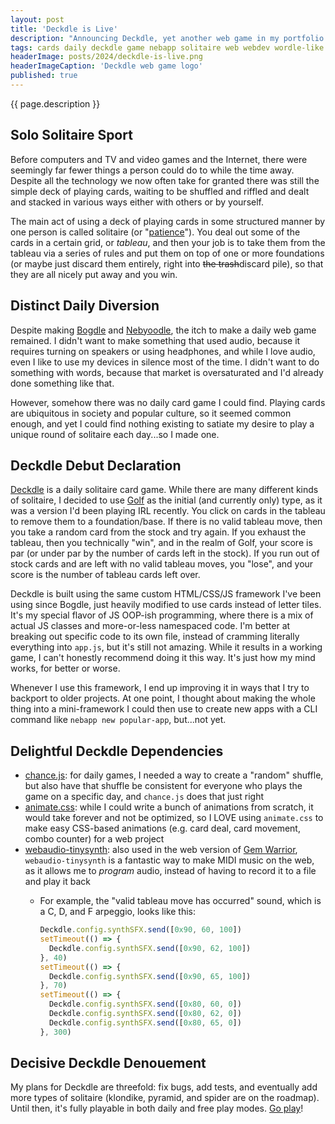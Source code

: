 ```yaml
---
layout: post
title: 'Deckdle is Live'
description: "Announcing Deckdle, yet another web game in my portfolio. Play a daily solitaire card game and try to get the highest score possible."
tags: cards daily deckdle game nebapp solitaire web webdev wordle-like
headerImage: posts/2024/deckdle-is-live.png
headerImageCaption: 'Deckdle web game logo'
published: true
---
```


{{ page.description }}

<!--more-->

## Solo Solitaire Sport

Before computers and TV and video games and the Internet, there were seemingly far fewer things a person could do to while the time away. Despite all the technology we now often take for granted there was still the simple deck of playing cards, waiting to be shuffled and riffled and dealt and stacked in various ways either with others or by yourself.

The main act of using a deck of playing cards in some structured manner by one person is called solitaire (or "[patience](https://en.wikipedia.org/wiki/Patience_(game))"). You deal out some of the cards in a certain grid, or _tableau_, and then your job is to take them from the tableau via a series of rules and put them on top of one or more foundations (or maybe just discard them entirely, right into ~~the trash~~discard pile), so that they are all nicely put away and you win.

## Distinct Daily Diversion

Despite making [Bogdle](https://bogdle.neb.host) and [Nebyoodle](https://guess.nebyoolae.com), the itch to make a daily web game remained. I didn't want to make something that used audio, because it requires turning on speakers or using headphones, and while I love audio, even I like to use my devices in silence most of the time. I didn't want to do something with words, because that market is oversaturated and I'd already done something like that.

However, somehow there was no daily card game I could find. Playing cards are ubiquitous in society and popular culture, so it seemed common enough, and yet I could find nothing existing to satiate my desire to play a unique round of solitaire each day...so I made one.

## Deckdle Debut Declaration

[Deckdle](https://deckdle.neb.host) is a daily solitaire card game. While there are many different kinds of solitaire, I decided to use [Golf](https://en.wikipedia.org/wiki/Golf_(patience)) as the initial (and currently only) type, as it was a version I'd been playing IRL recently. You click on cards in the tableau to remove them to a foundation/base. If there is no valid tableau move, then you take a random card from the stock and try again. If you exhaust the tableau, then you technically "win", and in the realm of Golf, your score is par (or under par by the number of cards left in the stock). If you run out of stock cards and are left with no valid tableau moves, you "lose", and your score is the number of tableau cards left over.

Deckdle is built using the same custom HTML/CSS/JS framework I've been using since Bogdle, just heavily modified to use cards instead of letter tiles. It's my special flavor of JS OOP-ish programming, where there is a mix of actual JS classes and more-or-less namespaced code. I'm better at breaking out specific code to its own file, instead of cramming literally everything into `app.js`, but it's still not amazing. While it results in a working game, I can't honestly recommend doing it this way. It's just how my mind works, for better or worse.

Whenever I use this framework, I end up improving it in ways that I try to backport to older projects. At one point, I thought about making the whole thing into a mini-framework I could then use to create new apps with a CLI command like `nebapp new popular-app`, but...not yet.

## Delightful Deckdle Dependencies

* [chance.js](https://github.com/chancejs/chancejs): for daily games, I needed a way to create a "random" shuffle, but also have that shuffle be consistent for everyone who plays the game on a specific day, and `chance.js` does that just right
* [animate.css](https://animate.style): while I could write a bunch of animations from scratch, it would take forever and not be optimized, so I LOVE using `animate.css` to make easy CSS-based animations (e.g. card deal, card movement, combo counter) for a web project
* [webaudio-tinysynth](https://github.com/g200kg/webaudio-tinysynth): also used in the web version of [Gem Warrior](https://gw.neb.host), `webaudio-tinysynth` is a fantastic way to make MIDI music on the web, as it allows me to _program_ audio, instead of having to record it to a file and play it back
  * For example, the "valid tableau move has occurred" sound, which is a C, D, and F arpeggio, looks like this:

    ```js
    Deckdle.config.synthSFX.send([0x90, 60, 100])
    setTimeout(() => {
      Deckdle.config.synthSFX.send([0x90, 62, 100])
    }, 40)
    setTimeout(() => {
      Deckdle.config.synthSFX.send([0x90, 65, 100])
    }, 70)
    setTimeout(() => {
      Deckdle.config.synthSFX.send([0x80, 60, 0])
      Deckdle.config.synthSFX.send([0x80, 62, 0])
      Deckdle.config.synthSFX.send([0x80, 65, 0])
    }, 300)
    ```

## Decisive Deckdle Denouement

My plans for Deckdle are threefold: fix bugs, add tests, and eventually add more types of solitaire (klondike, pyramid, and spider are on the roadmap). Until then, it's fully playable in both daily and free play modes. [Go play](https://deckdle.neb.host)!
